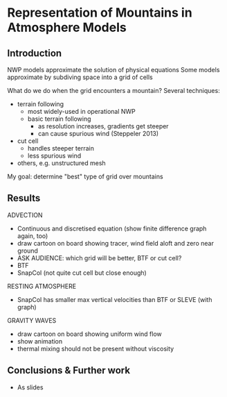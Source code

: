 Representation of Mountains in Atmosphere Models
================================================

Introduction
------------
NWP models approximate the solution of physical equations
Some models approximate by subdiving space into a grid of cells

What do we do when the grid encounters a mountain?  Several techniques:
- terrain following
  - most widely-used in operational NWP
  - basic terrain following
    - as resolution increases, gradients get steeper 
    - can cause spurious wind (Steppeler 2013)
- cut cell
  + handles steeper terrain
  + less spurious wind
- others, e.g. unstructured mesh

My goal: determine "best" type of grid over mountains

Results
-------
ADVECTION
- Continuous and discretised equation (show finite difference graph again, too)
- draw cartoon on board showing tracer, wind field aloft and zero near ground
- ASK AUDIENCE: which grid will be better, BTF or cut cell?
- BTF
- SnapCol (not quite cut cell but close enough)

RESTING ATMOSPHERE
- SnapCol has smaller max vertical velocities than BTF or SLEVE (with graph)

GRAVITY WAVES
- draw cartoon on board showing uniform wind flow
- show animation
- thermal mixing should not be present without viscosity

Conclusions & Further work
--------------------------
- As slides

